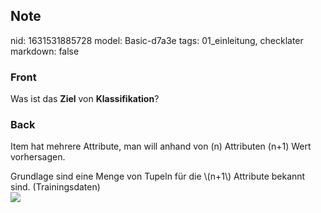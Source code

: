 ## Note
nid: 1631531885728
model: Basic-d7a3e
tags: 01_einleitung, checklater
markdown: false

### Front
Was ist das <b>Ziel</b> von <b>Klassifikation</b>?

### Back
Item hat mehrere Attribute, man will anhand von \(n\) Attributen
\(n+1\) Wert vorhersagen.
<div>
  Grundlage sind eine Menge von Tupeln für die \(n+1\) Attribute
  bekannt sind. (Trainingsdaten)
  <div><img src=
  "paste-c90206621cea677306f6058d14cf2421bfd1f837.jpg"></div>
</div>
